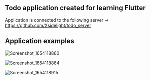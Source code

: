 

## Todo application created for learning Flutter


Application is connected to the following server -> https://github.com/Xsidelight/todo_server

## Application examples

![Screenshot_1654118860](https://user-images.githubusercontent.com/74029793/171505703-873921d9-c6ad-414d-b63d-c47ab1792dc5.png)

![Screenshot_1654118864](https://user-images.githubusercontent.com/74029793/171505724-f51e193b-de67-4e41-8fef-c5365d2649da.png)

![Screenshot_1654118915](https://user-images.githubusercontent.com/74029793/171505735-5cf2e67c-06f7-4752-9593-ce5e362a9b42.png)
